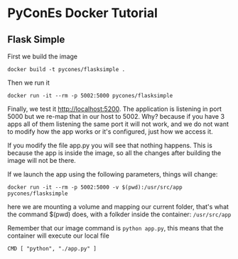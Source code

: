# PyConEs Docker Tutorial

## Flask Simple


First we build the image

    docker build -t pycones/flasksimple .


Then we run it

    docker run -it --rm -p 5002:5000 pycones/flasksimple


Finally, we test it [http://localhost:5200](http://localhost:5200). The application is listening in port 5000 but we re-map that in our host to 5002. Why? because if you have 3 apps all of them listening the same port it will not work, and we do not want to modify how the app works or it's configured, just how we access it.

If you modify the file app.py you will see that nothing happens. This is because the app is inside the image, so all the changes after building the image will not be there.

If we launch the app using the following parameters, things will change:

    docker run -it --rm -p 5002:5000 -v $(pwd):/usr/src/app pycones/flasksimple


here we are mounting a volume and mapping our current folder, that's what the command $(pwd) does, with a folkder inside the container: `/usr/src/app`


Remember that our image command is `python app.py`, this means that the container will execute our local file

    CMD [ "python", "./app.py" ]

